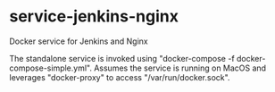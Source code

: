 # service-jenkins-nginx
Docker service for Jenkins and Nginx

The standalone service is invoked using "docker-compose -f docker-compose-simple.yml". Assumes the service is running on MacOS and leverages "docker-proxy" to access "/var/run/docker.sock".
